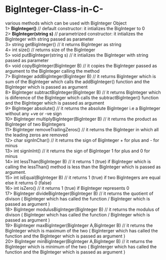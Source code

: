 # BigInteger-Class-in-C-
various methods which can be used with BigInteger Object  
1> **BigInteger()**	//	default constructor: it intializes the BigInteger to 0  
2> **BigInteger(string s)**	// parametrized constructor: it intializes the BigInteger with string passed as parameter  
3> string getBigInteger() // it returns BigInteger as string  
4> int size()				// returns size of the BigInteger  
5> void putBigInteger(string s) // it intializes the BigInteger with string passed as parameter  
6> void copyBigInteger(BigInteger B) // it copies the BigInteger passed as argument to the BigInteger calling the method  
7> BigInteger addBigInteger(BigInteger B) // it returns BigInteger which is sum of the BigInteger which calls the addBigInteger() function and the BigInteger which is passed as argument  
8> BigInteger subtractBigInteger(BigInteger B) //  it returns BigInteger which is diiference of the BigInteger which calls the subtractBigInteger() function and the BigInteger which is passed as argument  
9> BigInteger absolute() // it returns the absolute BigInteger i.e a BigInteger without any +ve or -ve sign  
10> BigInteger multiplyBigInteger(BigInteger B) // it returns the product as BigInteger of two BigIntegers  
11> BigInteger removeTrailingZeros() // it returns the BigInteger in which all the leading zeros are removed  
12> char signInChar()		// it returns the sign of BigInteger + for plus and - for minus  
13> int signInInt() 	// it returns the sign of BigInteger 1 for plus and 0 for minus  
14> int lessThan(BigInteger B) // it returns 1 (true) if BigInteger which is calling the lessThan() method is less than the BigInteger which is passed as argument.  
15> int isEqual(BigInteger B)	// it returns 1 (true) if two BigIntegers are equal else it returns 0 (false)  
16> int isZero()	// it returns 1 (true) if BigInteger represents 0  
17> BigInteger divideBigInteger(BigInteger B) // it returns the quotient of divison ( BigInteger which has called the function / BigInteger which is passed as argument )  
18> BigInteger modulusBigInteger(BigInteger B) // it returns the modulus of divison ( BigInteger which has called the function / BigInteger which is passed as argument )  
19> BigInteger maxBigInteger(BigInteger A,BigInteger B) // it returns the BigInteger which is maximum of the two ( BigInterger which has called the function and the BigInteger which is passed as argument )  
20> BigInteger minBigInteger(BigInteger A,BigInteger B) // it returns the BigInteger which is minimum of the two ( BigInterger which has called the function and the BigInteger which is passed as argument )  
